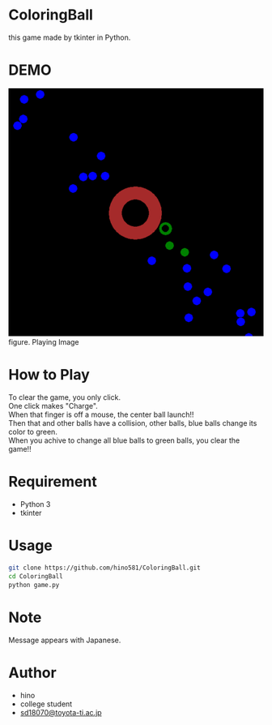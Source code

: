 # ColoringBall
this game made by tkinter in Python.

# DEMO
<img src="samples/demo.gif" alt="PlayImage" title="Demo">
figure. Playing Image
 
# How to Play
To clear the game, you only click.<br />
One click makes "Charge".<br />
When that finger is off a mouse, the center ball launch!!<br />
Then that and other balls have a collision, other balls, blue balls change its color to green.<br />
When you achive to change all blue balls to green balls, you clear the game!!
 
# Requirement
* Python 3
* tkinter
 
# Usage
 
```bash
git clone https://github.com/hino581/ColoringBall.git
cd ColoringBall
python game.py
```
 
# Note
 
Message appears with Japanese.
 
# Author
 
* hino
* college student
* sd18070@toyota-ti.ac.jp
